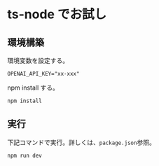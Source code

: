 # ts-node でお試し

## 環境構築

環境変数を設定する。

```.env
OPENAI_API_KEY="xx-xxx"
```

npm install する。

```
npm install
```

## 実行

下記コマンドで実行。詳しくは、`package.json`参照。

```
npm run dev
```
